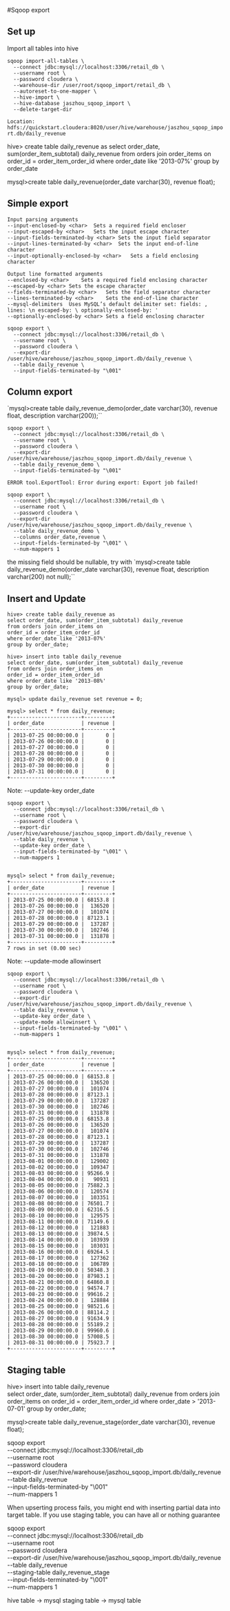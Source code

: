 #Sqoop export

## Set up
Import all tables into hive
```
sqoop import-all-tables \
  --connect jdbc:mysql://localhost:3306/retail_db \
  --username root \
  --password cloudera \
  --warehouse-dir /user/root/sqoop_import/retail_db \
  --autoreset-to-one-mapper \
  --hive-import \
  --hive-database jaszhou_sqoop_import \
  --delete-target-dir
```

`Location:           	hdfs://quickstart.cloudera:8020/user/hive/warehouse/jaszhou_sqoop_import.db/daily_revenue`

hive> create table daily_revenue as
select order_date, sum(order_item_subtotal) daily_revenue
from orders join order_items on
order_id = order_item_order_id
where order_date like '2013-07%'
group by order_date

mysql>create table daily_revenue(order_date varchar(30), revenue float);


## Simple export
```
Input parsing arguments
--input-enclosed-by <char>	Sets a required field encloser
--input-escaped-by <char>	Sets the input escape character
--input-fields-terminated-by <char>	Sets the input field separator
--input-lines-terminated-by <char>	Sets the input end-of-line character
--input-optionally-enclosed-by <char>	Sets a field enclosing character

Output line formatted arguments
--enclosed-by <char>	Sets a required field enclosing character
--escaped-by <char>	Sets the escape character
--fields-terminated-by <char>	Sets the field separator character
--lines-terminated-by <char>	Sets the end-of-line character
--mysql-delimiters	Uses MySQL’s default delimiter set: fields: , lines: \n escaped-by: \ optionally-enclosed-by: '
--optionally-enclosed-by <char>	Sets a field enclosing character
```
```
sqoop export \
  --connect jdbc:mysql://localhost:3306/retail_db \
  --username root \
  --password cloudera \
  --export-dir /user/hive/warehouse/jaszhou_sqoop_import.db/daily_revenue \
  --table daily_revenue \
  --input-fields-terminated-by "\001"
```
## Column export
`mysql>create table daily_revenue_demo(order_date varchar(30), revenue float, description varchar(200));``
```
sqoop export \
  --connect jdbc:mysql://localhost:3306/retail_db \
  --username root \
  --password cloudera \
  --export-dir /user/hive/warehouse/jaszhou_sqoop_import.db/daily_revenue \
  --table daily_revenue_demo \
  --input-fields-terminated-by "\001"
```

  `ERROR tool.ExportTool: Error during export: Export job failed!`

```
sqoop export \
  --connect jdbc:mysql://localhost:3306/retail_db \
  --username root \
  --password cloudera \
  --export-dir /user/hive/warehouse/jaszhou_sqoop_import.db/daily_revenue \
  --table daily_revenue_demo \
  --columns order_date,revenue \
  --input-fields-terminated-by "\001" \
  --num-mappers 1
```

the missing field should be nullable, try with
`mysql>create table daily_revenue_demo(order_date varchar(30), revenue float, description varchar(200) not null);``

## Insert and Update
```
hive> create table daily_revenue as
select order_date, sum(order_item_subtotal) daily_revenue
from orders join order_items on
order_id = order_item_order_id
where order_date like '2013-07%'
group by order_date;
```

```
hive> insert into table daily_revenue  
select order_date, sum(order_item_subtotal) daily_revenue
from orders join order_items on
order_id = order_item_order_id
where order_date like '2013-08%'
group by order_date;
```

```
mysql> update daily_revenue set revenue = 0;

mysql> select * from daily_revenue;
+-----------------------+---------+
| order_date            | revenue |
+-----------------------+---------+
| 2013-07-25 00:00:00.0 |       0 |
| 2013-07-26 00:00:00.0 |       0 |
| 2013-07-27 00:00:00.0 |       0 |
| 2013-07-28 00:00:00.0 |       0 |
| 2013-07-29 00:00:00.0 |       0 |
| 2013-07-30 00:00:00.0 |       0 |
| 2013-07-31 00:00:00.0 |       0 |
+-----------------------+---------+
```

Note:  --update-key order_date

```
sqoop export \
  --connect jdbc:mysql://localhost:3306/retail_db \
  --username root \
  --password cloudera \
  --export-dir /user/hive/warehouse/jaszhou_sqoop_import.db/daily_revenue \
  --table daily_revenue \
  --update-key order_date \
  --input-fields-terminated-by "\001" \
  --num-mappers 1


mysql> select * from daily_revenue;
+-----------------------+---------+
| order_date            | revenue |
+-----------------------+---------+
| 2013-07-25 00:00:00.0 | 68153.8 |
| 2013-07-26 00:00:00.0 |  136520 |
| 2013-07-27 00:00:00.0 |  101074 |
| 2013-07-28 00:00:00.0 | 87123.1 |
| 2013-07-29 00:00:00.0 |  137287 |
| 2013-07-30 00:00:00.0 |  102746 |
| 2013-07-31 00:00:00.0 |  131878 |
+-----------------------+---------+
7 rows in set (0.00 sec)
```

Note:   --update-mode allowinsert 

```
sqoop export \
  --connect jdbc:mysql://localhost:3306/retail_db \
  --username root \
  --password cloudera \
  --export-dir /user/hive/warehouse/jaszhou_sqoop_import.db/daily_revenue \
  --table daily_revenue \
  --update-key order_date \
  --update-mode allowinsert \
  --input-fields-terminated-by "\001" \
  --num-mappers 1


mysql> select * from daily_revenue;
+-----------------------+---------+
| order_date            | revenue |
+-----------------------+---------+
| 2013-07-25 00:00:00.0 | 68153.8 |
| 2013-07-26 00:00:00.0 |  136520 |
| 2013-07-27 00:00:00.0 |  101074 |
| 2013-07-28 00:00:00.0 | 87123.1 |
| 2013-07-29 00:00:00.0 |  137287 |
| 2013-07-30 00:00:00.0 |  102746 |
| 2013-07-31 00:00:00.0 |  131878 |
| 2013-07-25 00:00:00.0 | 68153.8 |
| 2013-07-26 00:00:00.0 |  136520 |
| 2013-07-27 00:00:00.0 |  101074 |
| 2013-07-28 00:00:00.0 | 87123.1 |
| 2013-07-29 00:00:00.0 |  137287 |
| 2013-07-30 00:00:00.0 |  102746 |
| 2013-07-31 00:00:00.0 |  131878 |
| 2013-08-01 00:00:00.0 |  129002 |
| 2013-08-02 00:00:00.0 |  109347 |
| 2013-08-03 00:00:00.0 | 95266.9 |
| 2013-08-04 00:00:00.0 |   90931 |
| 2013-08-05 00:00:00.0 | 75882.3 |
| 2013-08-06 00:00:00.0 |  120574 |
| 2013-08-07 00:00:00.0 |  103351 |
| 2013-08-08 00:00:00.0 | 76501.7 |
| 2013-08-09 00:00:00.0 | 62316.5 |
| 2013-08-10 00:00:00.0 |  129575 |
| 2013-08-11 00:00:00.0 | 71149.6 |
| 2013-08-12 00:00:00.0 |  121883 |
| 2013-08-13 00:00:00.0 | 39874.5 |
| 2013-08-14 00:00:00.0 |  103939 |
| 2013-08-15 00:00:00.0 |  103031 |
| 2013-08-16 00:00:00.0 | 69264.5 |
| 2013-08-17 00:00:00.0 |  127362 |
| 2013-08-18 00:00:00.0 |  106789 |
| 2013-08-19 00:00:00.0 | 50348.3 |
| 2013-08-20 00:00:00.0 | 87983.1 |
| 2013-08-21 00:00:00.0 | 64860.8 |
| 2013-08-22 00:00:00.0 | 94574.7 |
| 2013-08-23 00:00:00.0 | 99616.2 |
| 2013-08-24 00:00:00.0 |  128884 |
| 2013-08-25 00:00:00.0 | 98521.6 |
| 2013-08-26 00:00:00.0 | 88114.2 |
| 2013-08-27 00:00:00.0 | 91634.9 |
| 2013-08-28 00:00:00.0 | 55189.2 |
| 2013-08-29 00:00:00.0 | 99960.6 |
| 2013-08-30 00:00:00.0 | 57008.5 |
| 2013-08-31 00:00:00.0 | 75923.7 |
+-----------------------+---------+
```

## Staging table

hive> insert into table daily_revenue  
select order_date, sum(order_item_subtotal) daily_revenue
from orders join order_items on
order_id = order_item_order_id
where order_date > '2013-07-01'
group by order_date;

mysql>create table daily_revenue_stage(order_date varchar(30), revenue float);

sqoop export \
  --connect jdbc:mysql://localhost:3306/retail_db \
  --username root \
  --password cloudera \
  --export-dir /user/hive/warehouse/jaszhou_sqoop_import.db/daily_revenue \
  --table daily_revenue \
  --input-fields-terminated-by "\001" \
  --num-mappers 1

When upserting process fails, you might end with inserting partial data into target table. If you use staging table, you can have all or nothing guarantee

sqoop export \
  --connect jdbc:mysql://localhost:3306/retail_db \
  --username root \
  --password cloudera \
  --export-dir /user/hive/warehouse/jaszhou_sqoop_import.db/daily_revenue \
  --table daily_revenue \
  --staging-table daily_revenue_stage \
  --input-fields-terminated-by "\001" \
  --num-mappers 1



  hive table -> mysql staging table -> mysql table
